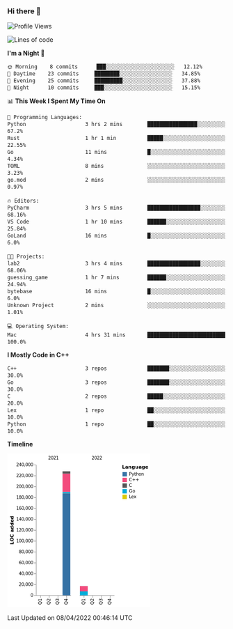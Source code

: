 ### Hi there 👋

<!--START_SECTION:waka-->
![Profile Views](http://img.shields.io/badge/Profile%20Views-4-blue)

![Lines of code](https://img.shields.io/badge/From%20Hello%20World%20I%27ve%20Written-245%20Thousand%20lines%20of%20code-blue)

**I'm a Night 🦉** 

```text
🌞 Morning    8 commits      ███░░░░░░░░░░░░░░░░░░░░░░   12.12% 
🌆 Daytime    23 commits     ████████░░░░░░░░░░░░░░░░░   34.85% 
🌃 Evening    25 commits     █████████░░░░░░░░░░░░░░░░   37.88% 
🌙 Night      10 commits     ███░░░░░░░░░░░░░░░░░░░░░░   15.15%

```


📊 **This Week I Spent My Time On** 

```text
💬 Programming Languages: 
Python                   3 hrs 2 mins        ████████████████░░░░░░░░░   67.2% 
Rust                     1 hr 1 min          █████░░░░░░░░░░░░░░░░░░░░   22.55% 
Go                       11 mins             █░░░░░░░░░░░░░░░░░░░░░░░░   4.34% 
TOML                     8 mins              ░░░░░░░░░░░░░░░░░░░░░░░░░   3.23% 
go.mod                   2 mins              ░░░░░░░░░░░░░░░░░░░░░░░░░   0.97%

🔥 Editors: 
PyCharm                  3 hrs 5 mins        █████████████████░░░░░░░░   68.16% 
VS Code                  1 hr 10 mins        ██████░░░░░░░░░░░░░░░░░░░   25.84% 
GoLand                   16 mins             █░░░░░░░░░░░░░░░░░░░░░░░░   6.0%

🐱‍💻 Projects: 
lab2                     3 hrs 4 mins        █████████████████░░░░░░░░   68.06% 
guessing_game            1 hr 7 mins         ██████░░░░░░░░░░░░░░░░░░░   24.94% 
bytebase                 16 mins             █░░░░░░░░░░░░░░░░░░░░░░░░   6.0% 
Unknown Project          2 mins              ░░░░░░░░░░░░░░░░░░░░░░░░░   1.01%

💻 Operating System: 
Mac                      4 hrs 31 mins       █████████████████████████   100.0%

```

**I Mostly Code in C++** 

```text
C++                      3 repos             ███████░░░░░░░░░░░░░░░░░░   30.0% 
Go                       3 repos             ███████░░░░░░░░░░░░░░░░░░   30.0% 
C                        2 repos             █████░░░░░░░░░░░░░░░░░░░░   20.0% 
Lex                      1 repo              ██░░░░░░░░░░░░░░░░░░░░░░░   10.0% 
Python                   1 repo              ██░░░░░░░░░░░░░░░░░░░░░░░   10.0%

```


**Timeline**

![Chart not found](https://raw.githubusercontent.com/h3n4l/h3n4l/main/charts/bar_graph.png) 


 Last Updated on 08/04/2022 00:46:14 UTC
<!--END_SECTION:waka-->

